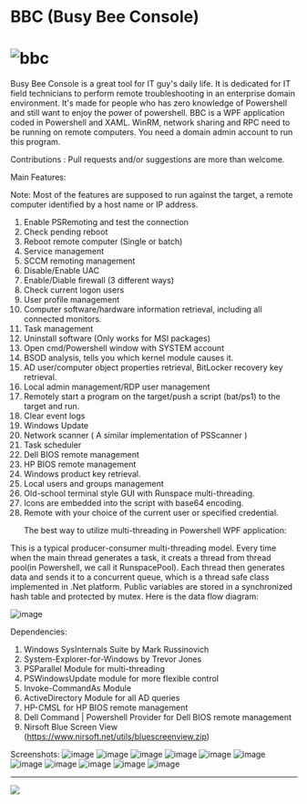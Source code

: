 # BBC (Busy Bee Console)
![bbc](https://user-images.githubusercontent.com/57880343/144734094-ded457c6-3f07-4dd9-b5f1-012e3d3d9d5f.png)
============================================================================
Busy Bee Console is a great tool for IT guy's daily life.
It is dedicated for IT field technicians to perform remote troubleshooting in an enterprise domain environment. It's made for people who has zero knowledge of Powershell and still want to enjoy the power of powershell.
BBC is a WPF application coded in Powershell and XAML. WinRM, network sharing and RPC need to be running on remote computers. You need a domain admin account to run this program.

Contributions : Pull requests and/or suggestions are more than welcome.

Main Features:

Note: Most of the features are supposed to run against the target, a remote computer identified by a host name or IP address.

1. Enable PSRemoting and test the connection
2. Check pending reboot
3. Reboot remote computer (Single or batch)
4. Service management
5. SCCM remoting management
6. Disable/Enable UAC
7. Enable/Diable firewall (3 different ways)
8. Check current logon users
9. User profile management
10. Computer software/hardware information retrieval, including all connected monitors.
11. Task management
12. Uninstall software (Only works for MSI packages)
13. Open cmd/Powershell window with SYSTEM account
14. BSOD analysis, tells you which kernel module causes it.
15. AD user/computer object properties retrieval, BitLocker recovery key retrieval.
16. Local admin management/RDP user management
17. Remotely start a program on the target/push a script (bat/ps1) to the target and run.
18. Clear event logs
19. Windows Update
20. Network scanner ( A similar implementation of PSScanner )
21. Task scheduler
22. Dell BIOS remote management
23. HP BIOS remote management
24. Windows product key retrieval.
25. Local users and groups management
26. Old-school terminal style GUI with Runspace multi-threading.
27. Icons are embedded into the script with base64 encoding.
28. Remote with your choice of the current user or specified credential.

<UL>The best way to utilize multi-threading in Powershell WPF application:</UL>

This is a typical producer-consumer multi-threading model. Every time when the main thread generates a task, it creats a thread from thread pool(in Powershell, we call it RunspacePool). Each thread then generates data and sends it to a concurrent queue, which is a thread safe class implemented in .Net platform. Public variables are stored in a synchronized hash table and protected by mutex. Here is the data flow diagram:

![image](https://user-images.githubusercontent.com/57880343/147320742-a74e9ec7-6131-464c-8cae-26bb0d4bf6d3.png)

Dependencies:
1. Windows SysInternals Suite by Mark Russinovich
2. System-Explorer-for-Windows by Trevor Jones
3. PSParallel Module for multi-threading
4. PSWindowsUpdate module for more flexible control
5. Invoke-CommandAs Module
6. ActiveDirectory Module for all AD queries
7. HP-CMSL for HP BIOS remote management
8. Dell Command | Powershell Provider for Dell BIOS remote management
9. Nirsoft Blue Screen View (https://www.nirsoft.net/utils/bluescreenview.zip)

Screenshots:
![image](https://user-images.githubusercontent.com/57880343/147308510-e490ad56-1cea-4260-95a6-492ddb344725.png)
![image](https://user-images.githubusercontent.com/57880343/147308573-323579f9-4313-4ac2-a2b8-b8de8ca793b7.png)
![image](https://user-images.githubusercontent.com/57880343/147308991-c052e11b-0ab4-42de-bff6-5f41173d1ad4.png)
![image](https://user-images.githubusercontent.com/57880343/147309085-c9830edd-bdf0-475f-804e-fb834f555055.png)
![image](https://user-images.githubusercontent.com/57880343/147309179-d9131bec-1e51-4ea7-9f3f-63962634c4f1.png)
![image](https://user-images.githubusercontent.com/57880343/147309308-0e1719ac-f0d0-40ab-987a-2929f373a373.png)
![image](https://user-images.githubusercontent.com/57880343/147309535-77ea062b-dddd-4ecc-9b67-029e67707dee.png)
![image](https://user-images.githubusercontent.com/57880343/147309763-47279efd-23f2-4652-a16c-bce47cc62f58.png)
![image](https://user-images.githubusercontent.com/57880343/147309906-2e1cce7b-a379-4fca-8a92-de84944cd058.png)
![image](https://user-images.githubusercontent.com/57880343/147309946-a7d40b61-25a7-4da3-abc7-5fbeede793a2.png)
![image](https://user-images.githubusercontent.com/57880343/147310032-49a6a1a6-3393-48aa-a459-f6f8f23fc85b.png)

---------------
![](https://komarev.com/ghpvc/?username=MeCRO-DEV&color=green)
